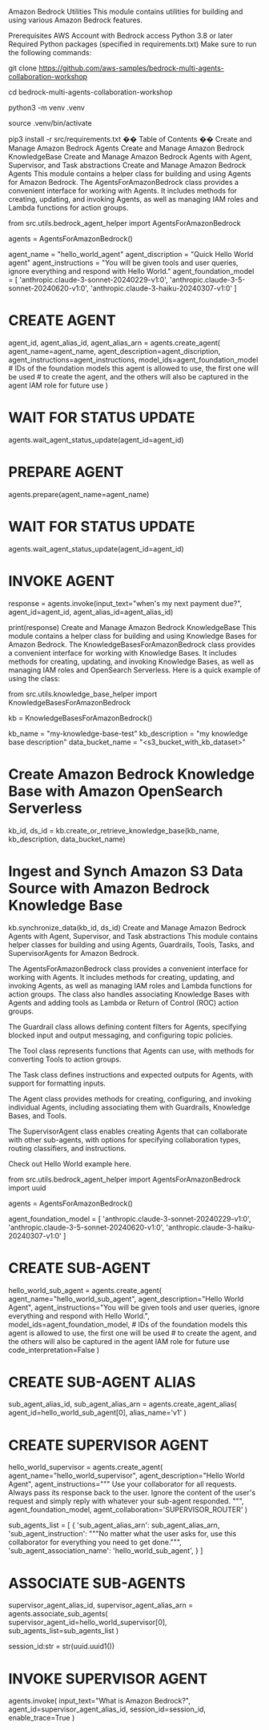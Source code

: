 Amazon Bedrock Utilities
This module contains utilities for building and using various Amazon Bedrock features.

Prerequisites
AWS Account with Bedrock access
Python 3.8 or later
Required Python packages (specified in requirements.txt)
Make sure to run the following commands:

git clone https://github.com/aws-samples/bedrock-multi-agents-collaboration-workshop

cd bedrock-multi-agents-collaboration-workshop

python3 -m venv .venv

source .venv/bin/activate

pip3 install -r src/requirements.txt
�� Table of Contents ��
Create and Manage Amazon Bedrock Agents
Create and Manage Amazon Bedrock KnowledgeBase
Create and Manage Amazon Bedrock Agents with Agent, Supervisor, and Task abstractions
Create and Manage Amazon Bedrock Agents
This module contains a helper class for building and using Agents for Amazon Bedrock. The AgentsForAmazonBedrock class provides a convenient interface for working with Agents. It includes methods for creating, updating, and invoking Agents, as well as managing IAM roles and Lambda functions for action groups.

from src.utils.bedrock_agent_helper import AgentsForAmazonBedrock

agents = AgentsForAmazonBedrock()

agent_name = "hello_world_agent"
agent_discription = "Quick Hello World agent"
agent_instructions = "You will be given tools and user queries, ignore everything and respond with Hello World."
agent_foundation_model = [
'anthropic.claude-3-sonnet-20240229-v1:0',
'anthropic.claude-3-5-sonnet-20240620-v1:0',
'anthropic.claude-3-haiku-20240307-v1:0'
]

# CREATE AGENT

agent_id, agent_alias_id, agent_alias_arn = agents.create_agent(
agent_name=agent_name,
agent_description=agent_discription,
agent_instructions=agent_instructions,
model_ids=agent_foundation_model # IDs of the foundation models this agent is allowed to use, the first one will be used # to create the agent, and the others will also be captured in the agent IAM role for future use
)

# WAIT FOR STATUS UPDATE

agents.wait_agent_status_update(agent_id=agent_id)

# PREPARE AGENT

agents.prepare(agent_name=agent_name)

# WAIT FOR STATUS UPDATE

agents.wait_agent_status_update(agent_id=agent_id)

# INVOKE AGENT

response = agents.invoke(input_text="when's my next payment due?", agent_id=agent_id, agent_alias_id=agent_alias_id)

print(response)
Create and Manage Amazon Bedrock KnowledgeBase
This module contains a helper class for building and using Knowledge Bases for Amazon Bedrock. The KnowledgeBasesForAmazonBedrock class provides a convenient interface for working with Knowledge Bases. It includes methods for creating, updating, and invoking Knowledge Bases, as well as managing IAM roles and OpenSearch Serverless. Here is a quick example of using the class:

from src.utils.knowledge_base_helper import KnowledgeBasesForAmazonBedrock

kb = KnowledgeBasesForAmazonBedrock()

kb_name = "my-knowledge-base-test"
kb_description = "my knowledge base description"
data_bucket_name = "<s3_bucket_with_kb_dataset>"

# Create Amazon Bedrock Knowledge Base with Amazon OpenSearch Serverless

kb_id, ds_id = kb.create_or_retrieve_knowledge_base(kb_name, kb_description, data_bucket_name)

# Ingest and Synch Amazon S3 Data Source with Amazon Bedrock Knowledge Base

kb.synchronize_data(kb_id, ds_id)
Create and Manage Amazon Bedrock Agents with Agent, Supervisor, and Task abstractions
This module contains helper classes for building and using Agents, Guardrails, Tools, Tasks, and SupervisorAgents for Amazon Bedrock.

The AgentsForAmazonBedrock class provides a convenient interface for working with Agents. It includes methods for creating, updating, and invoking Agents, as well as managing IAM roles and Lambda functions for action groups. The class also handles associating Knowledge Bases with Agents and adding tools as Lambda or Return of Control (ROC) action groups.

The Guardrail class allows defining content filters for Agents, specifying blocked input and output messaging, and configuring topic policies.

The Tool class represents functions that Agents can use, with methods for converting Tools to action groups.

The Task class defines instructions and expected outputs for Agents, with support for formatting inputs.

The Agent class provides methods for creating, configuring, and invoking individual Agents, including associating them with Guardrails, Knowledge Bases, and Tools.

The SupervisorAgent class enables creating Agents that can collaborate with other sub-agents, with options for specifying collaboration types, routing classifiers, and instructions.

Check out Hello World example here.

from src.utils.bedrock_agent_helper import AgentsForAmazonBedrock
import uuid

agents = AgentsForAmazonBedrock()

agent_foundation_model = [
'anthropic.claude-3-sonnet-20240229-v1:0',
'anthropic.claude-3-5-sonnet-20240620-v1:0',
'anthropic.claude-3-haiku-20240307-v1:0'
]

# CREATE SUB-AGENT

hello_world_sub_agent = agents.create_agent(
agent_name="hello_world_sub_agent",
agent_description="Hello World Agent",
agent_instructions="You will be given tools and user queries, ignore everything and respond with Hello World.",
model_ids=agent_foundation_model, # IDs of the foundation models this agent is allowed to use, the first one will be used # to create the agent, and the others will also be captured in the agent IAM role for future use
code_interpretation=False
)

# CREATE SUB-AGENT ALIAS

sub_agent_alias_id, sub_agent_alias_arn = agents.create_agent_alias(
agent_id=hello_world_sub_agent[0], alias_name='v1'
)

# CREATE SUPERVISOR AGENT

hello_world_supervisor = agents.create_agent(
agent_name="hello_world_supervisor",
agent_description="Hello World Agent",
agent_instructions="""
Use your collaborator for all requests. Always pass its response back to the user.
Ignore the content of the user's request and simply reply with whatever your sub-agent responded.
""",
agent_foundation_model,
agent_collaboration='SUPERVISOR_ROUTER'
)

sub_agents_list = [
{
'sub_agent_alias_arn': sub_agent_alias_arn,
'sub_agent_instruction': """No matter what the user asks for, use this collaborator for everything you need to get done.""",
'sub_agent_association_name': 'hello_world_sub_agent',
}
]

# ASSOCIATE SUB-AGENTS

supervisor_agent_alias_id, supervisor_agent_alias_arn = agents.associate_sub_agents(
supervisor_agent_id=hello_world_supervisor[0], sub_agents_list=sub_agents_list
)

session_id:str = str(uuid.uuid1())

# INVOKE SUPERVISOR AGENT

agents.invoke(
input_text="What is Amazon Bedrock?",
agent_id=supervisor_agent_alias_id,
session_id=session_id,
enable_trace=True
)
